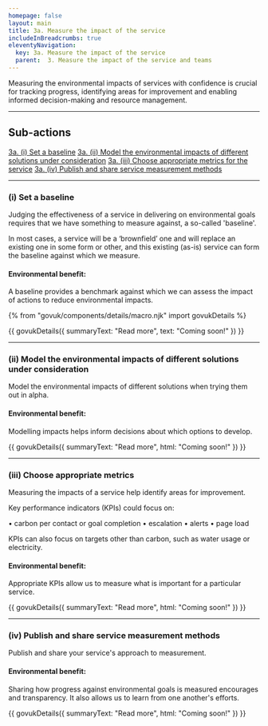 ```yaml
---
homepage: false
layout: main
title: 3a. Measure the impact of the service
includeInBreadcrumbs: true
eleventyNavigation:
  key: 3a. Measure the impact of the service
  parent:  3. Measure the impact of the service and teams
---
```

Measuring the environmental impacts of services with confidence is crucial for tracking progress, identifying areas for improvement and enabling informed decision-making and resource management.

* * *

## Sub-actions

[3a. (i) Set a baseline](#(i)-set-a-baseline)
[3a. (ii) Model the environmental impacts of different solutions under consideration](#(ii-model-the-environmental-impacts-of-different-solutions-under-consideration)-choose-suppliers-that-have-committed-to-carbon-reduction-plans-and-science-based-targets-across-their-supply-chains)
[3a. (iii) Choose appropriate metrics for the service](#(iii)-choose-suppliers-that-aling-with-government-measurement-and-reporting-methodology-for-digital)
[3a. (iv) Publish and share service measurement methods](#(iv)-publish-and-share-service-measurement-methods)

* * *

###  (i) Set a baseline

Judging the effectiveness of a service in delivering on environmental goals requires that we have something to measure against, a so-called 'baseline'. 

In most cases, a service will be a ‘brownfield’ one and will replace an existing one in some form or other, and this existing (as-is) service can form the baseline against which we measure.

#### Environmental benefit: 
A baseline provides a benchmark against which we can assess the impact of actions to reduce environmental impacts.

{% from "govuk/components/details/macro.njk" import govukDetails %}

{{ govukDetails({
  summaryText: "Read more",
  text: "Coming soon!"
}) }}
* * *

###  (ii) Model the environmental impacts of different solutions under consideration

Model the environmental impacts of different solutions when trying them out in alpha.

#### Environmental benefit: 
Modelling impacts helps inform decisions about which options to develop.

{{ govukDetails({
  summaryText: "Read more",
  html: "Coming soon!"
}) }}

* * *

###  (iii) Choose appropriate metrics 

Measuring the impacts of a service help identify areas for improvement. 

Key performance indicators (KPIs) could focus on:

• carbon per contact or goal completion
• escalation
• alerts
• page load

KPIs can also focus on targets other than carbon, such as water usage or electricity.

#### Environmental benefit: 
Appropriate KPIs allow us to measure what is important for a particular service.

{{ govukDetails({
  summaryText: "Read more",
  html: "Coming soon!"
}) }}

* * *

###  (iv) Publish and share service measurement methods
Publish and share your service's approach to measurement.

#### Environmental benefit: 
Sharing how progress against environmental goals is measured encourages and transparency. It also allows us to learn from one another's efforts.

{{ govukDetails({
  summaryText: "Read more",
  html: "Coming soon!"
}) }}
